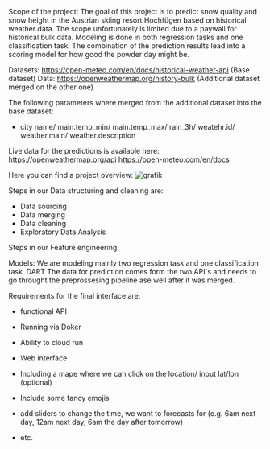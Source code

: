 Scope of the project:
The goal of this project is to predict snow quality and snow height in the Austrian skiing resort Hochfügen based on historical weather data.
The scope unfortunately is limited due to a paywall for historical bulk data.
Modeling is done in both regression tasks and one classification task.
The combination of the prediction results lead into a scoring model for how good the powder day might be.

Datasets:
https://open-meteo.com/en/docs/historical-weather-api (Base dataset)
Data: https://openweathermap.org/history-bulk (Additional dataset merged on the other one)

The following parameters where merged from the additional dataset into the base dataset:
- city name/ main.temp_min/ main.temp_max/ rain_3h/ weatehr.id/ weather.main/ weather.description

Live data for the predictions is available here:
https://openweathermap.org/api
https://open-meteo.com/en/docs

Here you can find a project overview:
![grafik](https://github.com/user-attachments/assets/145c1ebb-443d-43d6-87a1-f7be001f322b)

Steps in our Data structuring and cleaning are:
- Data sourcing
- Data merging
- Data cleaning
- Exploratory Data Analysis

Steps in our Feature engineering


Models:
We are modeling mainly two regression task and one classification task.
DART
The data for prediction comes form the two API´s and needs to go throught the preprossesing pipeline ase well after it was merged.


Requirements for the final interface are:
- functional API
- Running via Doker
- Ability to cloud run
- Web interface

- Including a mape where we can click on the location/ input lat/lon (optional)
- Include some fancy emojis
- add sliders to change the time, we want to forecasts for (e.g. 6am next day, 12am next day, 6am the day after tomorrow)
- etc.
